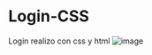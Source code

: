 # Login-CSS
Login realizo con css y html
![image](https://github.com/Alb3in15/Login-CSS/assets/45858491/c33f41b2-cac4-4e90-8035-f957a79b871d)

